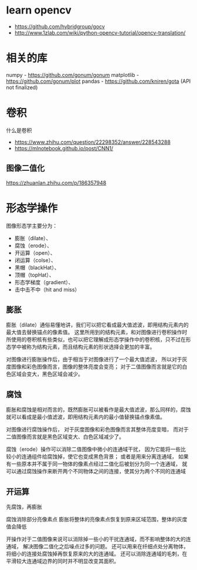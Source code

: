 

# learn opencv
- https://github.com/hybridgroup/gocv
- http://www.1zlab.com/wiki/python-opencv-tutorial/opencv-translation/





# 相关的库
numpy - https://github.com/gonum/gonum 
matplotlib - https://github.com/gonum/plot 
pandas - https://github.com/kniren/gota (API not finalized)
 

# 卷积

什么是卷积   
- https://www.zhihu.com/question/22298352/answer/228543288  
- https://mlnotebook.github.io/post/CNN1/


## 图像二值化

https://zhuanlan.zhihu.com/p/186357948


# 形态学操作

图像形态学主要分为：
- 膨胀（dilate）、
- 腐蚀（erode）、
- 开运算（open）、
- 闭运算（colse）、
- 黑帽（blackHat）、
- 顶帽（topHat）、
- 形态学梯度（gradient）、
- 击中击不中（hit and miss）

## 膨胀

膨胀（dilate）通俗易懂地讲，我们可以把它看成最大值滤波，即用结构元素内的最大值去替换锚点的像素值。
这里所用到的结构元素，和对图像进行卷积操作时所使用的卷积核有些类似，也可以把它理解成形态学操作中的卷积核，只不过在形态学中被称为结构元素，而且结构元素的形状选择会更加的丰富。

对图像进行膨胀操作后，由于相当于对图像进行了一个最大值滤波，
所以对于灰度图像和彩色图像而言，图像的整体亮度会变亮；
对于二值图像而言就是它的白色区域会变大，黑色区域会减少。





## 腐蚀

膨胀和腐蚀是相对而言的，既然膨胀可以被看作是最大值滤波，那么同样的，腐蚀就可以看成是最小值滤波，即用结构元素内的最小值替换锚点像素值。

对图像进行腐蚀操作后，
对于灰度图像和彩色图像而言其整体亮度变暗，
而对于二值图像而言就是黑色区域变大、白色区域减少了。


腐蚀（erode）操作可以消除二值图像中微小的连通域干扰，
因为它能将一些比较小的连通组件给腐蚀掉，使它也变成黑色背景；
或者是用来分离连通域，
如果有一些原本并不属于同一物体的像素点经过二值化后被划分为同一个连通域，
就可以通过腐蚀操作来断开两个不同物体之间的连接，使其分为两个不同的连通域



## 开运算

先腐蚀，再膨胀

腐蚀消除部分亮像素点
膨胀将整体的亮像素点恢复到原来区域范围，整体的灰度值会降低



开操作对于二值图像来说可以消除掉一些小的干扰连通域，而不影响整体的大的连通域，
解决图像二值化之后噪点过多的问题。
还可以用来在纤细点处分离物体，将细小的连接处腐蚀掉再恢复原来的大的连通域。
还可以消除连通域的毛刺，在平滑较大连通域边界的同时并不明显改变其面积。


## 